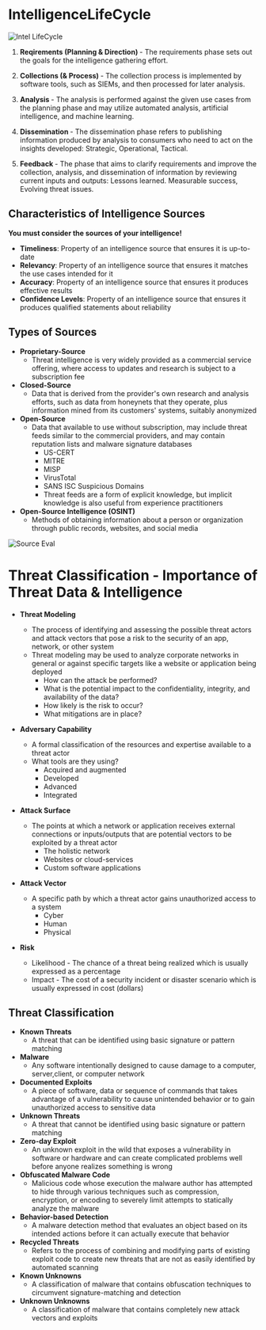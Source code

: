 # IntelligenceLifeCycle

![Intel LifeCycle](https://user-images.githubusercontent.com/111991325/202077793-32e8318c-fe29-4bd9-9f78-531301595872.png)

1. <b> Reqirements (Planning & Direction) </b> - The requirements phase sets out the goals for the intelligence gathering effort.
    
2. <b> Collections (& Process) </b> - The collection process is implemented by software tools, such as SIEMs, and then processed for later analysis.
  
3. <b> Analysis </b> - The analysis is performed against the given use cases from the planning phase and may utilize automated analysis, artificial intelligence, and machine learning.

4. <b> Dissemination </b> - The dissemination phase refers to publishing information produced by analysis to consumers who need to act on the insights developed: Strategic, Operational, Tactical.

5. <b> Feedback </b> - The phase that aims to clarify requirements and improve the collection, analysis, and dissemination of information by reviewing current inputs and outputs: Lessons learned. Measurable success, Evolving threat issues.

## Characteristics of Intelligence Sources

<b>You must consider the sources of your intelligence!</b>
- <b>Timeliness</b>: Property of an intelligence source that ensures it is up-to-date
- <b>Relevancy</b>: Property of an intelligence source that ensures it matches the use cases intended for it
- <b>Accuracy</b>: Property of an intelligence source that ensures it produces effective results
- <b>Confidence Levels</b>: Property of an intelligence source that ensures it produces qualified statements about reliability

## Types of Sources 

- <b>Proprietary-Source</b>
    - Threat intelligence is very widely provided as a commercial service offering,
where access to updates and research is subject to a subscription fee
- <b>Closed-Source</b>
    - Data that is derived from the provider's own research and analysis efforts, such as data from honeynets that they operate, plus information mined from its customers' systems, suitably anonymized
- <b>Open-Source</b>
    - Data that available to use without subscription, may include threat feeds similar to the commercial providers, and may contain reputation lists and malware signature databases
      - US-CERT
      - MITRE
      - MISP
      - VirusTotal
      - SANS ISC Suspicious Domains
      - Threat feeds are a form of explicit knowledge, but implicit knowledge is also useful from experience practitioners
 - <b>Open-Source Intelligence (OSINT)</b>
    - Methods of obtaining information about a person or organization through public records, websites, and social media

![Source Eval](https://user-images.githubusercontent.com/111991325/202078186-eaac1ef7-bfc6-4ef5-a193-b8f22792b916.png)

# Threat Classification - Importance of Threat Data & Intelligence
- <b>Threat Modeling</b>
    - The process of identifying and assessing the possible threat actors and attack vectors that pose a risk to the security of an app, network, or other system
    - Threat modeling may be used to analyze corporate networks in general or against specific targets like a website or application being deployed
        - How can the attack be performed?
        - What is the potential impact to the confidentiality, integrity, and availability of the data?
        - How likely is the risk to occur?
        - What mitigations are in place?

- <b>Adversary Capability</b>
    - A formal classification of the resources and expertise available to a threat actor
    -  What tools are they using?
        -  Acquired and augmented
        -  Developed
        -  Advanced
        -  Integrated
        
- <b>Attack Surface</b>
    - The points at which a network or application receives external connections or inputs/outputs that are potential vectors to be exploited by a threat actor
        - The holistic network
        - Websites or cloud-services
        - Custom software applications

- <b>Attack Vector</b>
    - A specific path by which a threat actor gains unauthorized access to a system
        - Cyber
        - Human
        - Physical
- <b>Risk</b>
    - Likelihood - The chance of a threat being realized which is usually expressed as a percentage
    - Impact - The cost of a security incident or disaster scenario which is usually expressed in cost (dollars)

## Threat Classification
  - <b>Known Threats</b>
    - A threat that can be identified using basic signature or pattern matching
  - <b>Malware</b>
    - Any software intentionally designed to cause damage to a computer, server,client, or computer network
  - <b>Documented Exploits</b>
    - A piece of software, data or sequence of commands that takes advantage of a vulnerability to cause unintended behavior or to gain unauthorized access to sensitive data
  - <b>Unknown Threats</b>
    - A threat that cannot be identified using basic signature or pattern matching
  - <b>Zero-day Exploit</b>
    - An unknown exploit in the wild that exposes a vulnerability in software or hardware and can create complicated problems well before anyone realizes something is wrong
  - <b>Obfuscated Malware Code</b>
    - Malicious code whose execution the malware author has attempted to hide through various techniques such as compression, encryption, or encoding to severely limit attempts to statically analyze the malware
  - <b>Behavior-based Detection</b>
    - A malware detection method that evaluates an object based on its intended actions before it can actually execute that behavior
  - <b>Recycled Threats</b>
    - Refers to the process of combining and modifying parts of existing exploit code to create new threats that are not as easily identified by automated scanning
  - <b>Known Unknowns</b>
    - A classification of malware that contains obfuscation techniques to circumvent signature-matching and detection
  - <b>Unknown Unknowns</b>
    - A classification of malware that contains completely new attack vectors and exploits
